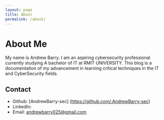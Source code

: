 ```yaml
---
layout: page
title: About
permalink: /about/
---
```



# About Me

My name is Andrew Barry. I am an aspiring cybersecurity professional currently studying A bachelor of IT at RMIT UNIVERSITY. This blog is a documentation of my advancement in learning critical techniques in the IT and CyberSecurity fields.

## Contact

- Github: [AndrewBarry-sec] (https://github.com/.AndrewBarry-sec)
- LinkedIn:
- Email: andrewbarry025@gmail.com
